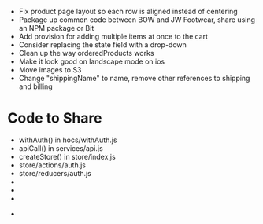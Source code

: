 - Fix product page layout so each row is aligned instead of centering
- Package up common code between BOW and JW Footwear, share using an NPM package or Bit
- Add provision for adding multiple items at once to the cart
- Consider replacing the <CheckoutPage> state field with a drop-down
- Clean up the way orderedProducts works
- Make it look good on landscape mode on ios
- Move images to S3
- Change "shippingName" to name, remove other references to shipping and billing

# Code to Share
- withAuth() in hocs/withAuth.js
- apiCall() in services/api.js
- createStore() in store/index.js
- store/actions/auth.js
- store/reducers/auth.js
- <Message>
- <Navbar>
- <Footer>
- <Form>